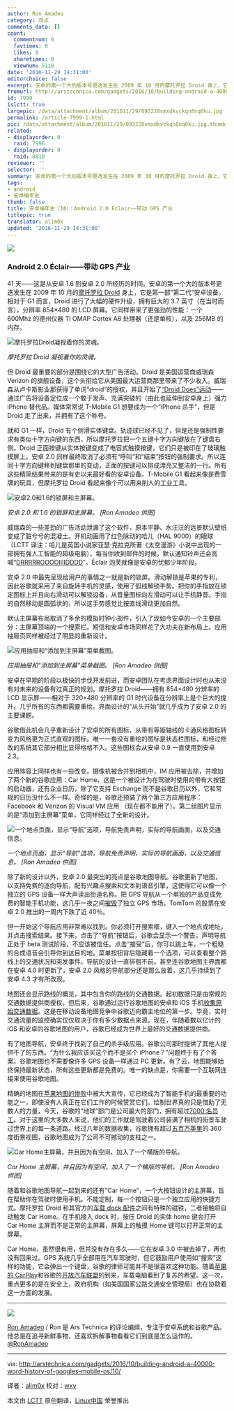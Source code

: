 ```yaml
---
author: Ron Amadeo
category: 观点
comments_data: []
count:
  commentnum: 0
  favtimes: 0
  likes: 0
  sharetimes: 0
  viewnum: 5110
date: '2016-11-29 14:31:00'
editorchoice: false
excerpt: 安卓的第一个大的版本号更迭发生在 2009 年 10 月的摩托罗拉 Droid 身上，它是第一部“第二代”安卓设备。
fromurl: http://arstechnica.com/gadgets/2016/10/building-android-a-40000-word-history-of-googles-mobile-os/10/
id: 7999
islctt: true
largepic: /data/attachment/album/201611/29/093228vmxdkvckqn8nq0ku.jpg
permalink: /article-7999-1.html
pic: /data/attachment/album/201611/29/093228vmxdkvckqn8nq0ku.jpg.thumb.jpg
related:
- displayorder: 0
  raid: 7996
- displayorder: 0
  raid: 8010
reviewer: ''
selector: ''
summary: 安卓的第一个大的版本号更迭发生在 2009 年 10 月的摩托罗拉 Droid 身上，它是第一部“第二代”安卓设备。
tags:
- android
- 安卓编年史
thumb: false
title: 安卓编年史（10）：Android 2.0 Éclair——带动 GPS 产业
titlepic: true
translator: alim0x
updated: '2016-11-29 14:31:00'
---
```


![](/data/attachment/album/201611/29/093228vmxdkvckqn8nq0ku.jpg)


### Android 2.0 Éclair——带动 GPS 产业







41 天——这是从安卓 1.6 到安卓 2.0 所经历的时间。安卓的第一个大的版本号更迭发生在 2009 年 10 月的[摩托罗拉 Droid](http://arstechnica.com/gadgets/2009/12/review-of-the-motorola-droid/) 身上，它是第一部“第二代”安卓设备。相对于 G1 而言，Droid 进行了大幅的硬件升级，拥有巨大的 3.7 英寸（在当时而言），分辨率 854×480 的 LCD 屏幕。它同样带来了更强劲的性能：一个 600Mhz 的德州仪器 TI OMAP Cortex A8 处理器（还是单核），以及 256MB 的内存。


![摩托罗拉Droid凝视着你的灵魂。](/data/attachment/album/201611/29/093539wzbmbpiazpy2bg5a.jpg)


*摩托罗拉 Droid 凝视着你的灵魂。*


但 Droid 最重要的部分是围绕它的大型广告活动。Droid 是美国运营商威瑞森 Verizon 的旗舰设备，这个头衔给它从美国最大运营商那里带来了不少收入。威瑞森从卢卡斯影业那获得了单词“droid”的授权，并且开始了[“Droid Does”运动](http://www.youtube.com/watch?v=e52TSXwj774)——通过广告将设备定位成一个敢于发声、充满突破的（由此也延伸到安卓身上）强力 iPhone 替代品。媒体常常说 T-Mobile G1 想要成为一个“iPhone 杀手”，但是 Droid 走了出来，并拥有了这个称号。


就和 G1 一样，Droid 有个侧滑实体键盘。轨迹球已经不见了，但是还是强制性要求有类似十字方向键的东西，所以摩托罗拉把一个五键十字方向键放在了键盘右侧。Droid 正面按键从实体按键变成了电容式触摸按键，它们只是被印在了玻璃触摸屏上。安卓 2.0 同样最终取消了必须有“呼叫”和“结束”按钮的强制要求。所以连同十字方向键移到键盘那里的变动，正面的按键可以排成漂亮又整洁的一行。所有这些精简结果带来的是有史以来最好看的安卓设备。T-Mobile G1 看起来像是费雪牌的玩具，但摩托罗拉 Droid 看起来像个可以用来削人的工业工具。


![安卓2.0和1.6的锁屏和主屏幕。](/data/attachment/album/201611/29/093541zrumqrjusrslsfss.png)


*安卓 2.0 和 1.6 的锁屏和主屏幕。 [Ron Amadeo 供图]*


威瑞森的一些差劲的广告活动泄漏了这个软件，原本平静、水汪汪的远景默认壁纸变成了脏兮兮的混凝土。开机动画用了红色脉动的哈儿（HAL 9000）的眼球（LCTT 译注：哈儿是英国小说家亚瑟·克拉克所著《太空漫游》小说中出现的一部拥有强人工智能的超级电脑），每当你收到邮件的时候，默认通知铃声还会高喊“[DRRRRROOOOIIIIDDDD](http://www.youtube.com/watch?v=UBL47tHrvMA)”。Éclair 泡芙就像是安卓的忧郁少年阶段。


安卓 2.0 中最先呈现给用户的事情之一就是新的锁屏。滑动解锁是苹果的专利，因此谷歌就采用了来自旋转手机的灵感，使用了弧线解锁手势。把你的手指放在锁定图标上并且向右滑动可以解锁设备，从音量图标向左滑动可以让手机静音。手指的自然移动是圆弧状的，所以这手势感觉比按直线滑动更加自然。


默认主屏幕布局取消了多余的模拟时钟小部件，引入了现如今安卓的一个主要部分：主屏幕顶端的一个搜索栏。短信和安卓市场同样花了大功夫在新布局上。应用抽屉页同样被经过了明显的重新设计。


![应用抽屉和“添加到主屏幕”菜单截图。](/data/attachment/album/201611/29/093543di3a4a6ioaivwi6f.png)


*应用抽屉和“添加到主屏幕”菜单截图。 [Ron Amadeo 供图]*


安卓在早期的阶段以极快的步伐开发前进，而安卓团队在考虑界面设计时也从来没有对未来的设备有过真正的规划。摩托罗拉 Droid——拥有 854×480 分辨率的 LCD 显示屏——相对于 320×480 分辨率的 G1 时代设备在分辨率上是个巨大的提升。几乎所有的东西都需要重绘。界面设计的“从头开始”就几乎成为了安卓 2.0 的主要课题。


谷歌借此机会几乎重新设计了安卓的所有图标，从带有等距轴线的卡通风格图标转变为风格更为正式直观的图标。唯一一套没有重绘的图标是状态栏图标，和经过修改的系统其它部分相比显得格格不入。这些图标会从安卓 0.9 一直使用到安卓 2.3。


应用阵容上同样也有一些改变。摄像机被合并到相机中，IM 应用被去除，并增加了两个新的谷歌应用：Car Home，这是一个被设计为在驾驶时使用的带有大按钮的启动器，还有企业日历，除了它支持 Exchange 而不是谷歌日历以外，它和常规的日历没什么不一样。奇怪的是，谷歌还预装了两个第三方应用程序：Facebook 和 Verizon 的 Visual VM 应用 （现在都不能用了）。第二组图片显示的是“添加到主屏幕”菜单，它同样经过了全新的设计。


![一个地点页面，显示“导航”选项，导航免责声明，实际的导航画面，以及交通信息。](/data/attachment/album/201611/29/093544liqizjcqqtc3n63n.png)


*一个地点页面，显示“导航”选项，导航免责声明，实际的导航画面，以及交通信息。 [Ron Amadeo 供图]*


除了新的设计以外，安卓 2.0 最突出的亮点是谷歌地图导航。谷歌更新了地图，以支持免费的逐向导航，配有兴趣点搜索和文本到语音引擎，这使得它可以像一个独立的 GPS 设备一样大声读出街道名称。把 GPS 导航从一个单独的产品变成免费的智能手机功能，这几乎一夜之间[摧毁](http://techcrunch.com/2009/10/28/googles-new-mobile-app-cuts-gps-nav-companies-at-the-knees/)了独立 GPS 市场。TomTom 的股票在安卓 2.0 推出的一周内下跌了近 40％。


但一开始这个导航应用非常难以找到。你必须打开搜索框，键入一个地点或地址，并点击搜索结果。接下来，点击了“导航”按钮后，谷歌会显示一个警告，声明导航正处于 beta 测试阶段，不应该被信任。点击“接受”后，你可以跳上车，一个粗糙的合成语音会引导你到达目的地。菜单按钮背后隐藏着一个选项，可以查看整个路线上的交通状况和突发事件。导航的设计一直徘徊不前。甚至连谷歌地图主界面都在安卓 4.0 时更新了，安卓 2.0 风格的导航部分还是那么放着，这几乎持续到了安卓 4.3 才有所改观。


地图还会显示路线的概览，其中包含你的路线的交通数据。起初数据只是由常规的交通数据提供商授权，但后来，谷歌通过运行谷歌地图的安卓和 iOS 手机[收集原始交通数据](http://googleblog.blogspot.com/2009/08/bright-side-of-sitting-in-traffic.html)。这是在移动设备地图竞争中谷歌迈向霸主地位的第一步。毕竟，实时交通流量的监控确实仅仅取决于你有多少数据点来源。现在，伴随着数以亿计的 iOS 和安卓的谷歌地图的用户，谷歌已经成为世界上最好的交通数据提供商。


有了地图导航，安卓终于找到了自己的杀手级应用。谷歌公司那时提供了其他人提供不了的东西。“为什么我应该买这个而不是买个 iPhone？”问题终于有了个答案。谷歌地图也不需要像许多 GPS 设备一样通过 PC 更新。有了云，地图能够始终保持最新状态，所有这些更新都是免费的。唯一的缺点是，你需要一个互联网连接来使用谷歌地图。


精确的地图在[苹果地图的惨败](http://arstechnica.com/apple/2012/09/apple-ceo-tim-cook-apologizes-for-ios-6-maps-promises-improvements/)中被大大宣传，它已经成为了智能手机的最重要的功能之一，即使没有人真正在它们工作的时候赞赏它们。绘制世界真的只是借助了无数人的力量，今天，谷歌的“地球”部门是公司最大的部门，拥有超过[7000 名员工](http://www.businessinsider.com/apple-has-7000-fewer-people-working-on-maps-than-google-2012-9)。对于这里的大多数人来说，他们的工作就是驾驶着公司装满了相机的街景车驶过世界上的每一条道路。经过八年的数据收集，谷歌拥有超过[五百万英里](https://developers.google.com/events/io/sessions/383278298)的 360 度街景视图，谷歌地图成为了公司不可撼动的支柱之一。


![Car Home主屏幕，并且因为有空间，加入了一个横版的导航。](/data/attachment/album/201611/29/093546uwksz2i6kskyokka.png)


*Car Home 主屏幕，并且因为有空间，加入了一个横版的导航。 [Ron Amadeo 供图]*


随着和谷歌地图导航一起到来的还有“Car Home”，一个大按钮设计的主屏幕，旨在帮助你在驾驶时使用手机。不能定制，每一个按钮只是一个独立应用的快捷方式。摩托罗拉 Droid 和其官方的[车载 dock 配件](http://www.amazon.com/Motorola-Generation-Vehicle-Charger-Packaging/dp/B002Y3BYQA)之间有特殊的磁铁，二者接触将自动触发 Car Home。在手机接入 dock 时，按压 Droid 的实体 home 键会打开 Car Home 主屏而不是正常的主屏幕，屏幕上的触摸 Home 键可以打开正常的主屏幕。


Car Home，虽然很有用，但并没有存在多久——它在安卓 3.0 中被去掉了，再也没有回来过。GPS 系统几乎全部用在汽车驾驶时，但它鼓励用户使用如“搜索”这样的功能，它会弹出一个键盘，谷歌的律师可能并不是很喜欢这种功能。随着[苹果的 CarPlay](http://arstechnica.com/apple/2014/03/ios-in-the-car-becomes-carplay-coming-to-select-dashboards-this-year/)和谷歌的[开放汽车联盟](http://arstechnica.com/information-technology/2014/01/open-automotive-alliance-aims-to-bring-android-inside-the-car/)的到来，车载电脑看到了复苏的希望。这一次，重点更多的是在安全上，政府机构（如美国国家公路交通安全管理局）也在协助着这一方面的发展。




---


![](/data/attachment/album/201611/29/093546cl2966qcbf9joz6l.jpg)


[Ron Amadeo](http://arstechnica.com/author/ronamadeo) / Ron 是 Ars Technica 的评论编缉，专注于安卓系统和谷歌产品。他总是在追寻新鲜事物，还喜欢拆解事物看看它们到底是怎么运作的。 [@RonAmadeo](https://twitter.com/RonAmadeo)




---


via: <http://arstechnica.com/gadgets/2016/10/building-android-a-40000-word-history-of-googles-mobile-os/10/>


译者：[alim0x](https://github.com/alim0x) 校对：[wxy](https://github.com/wxy)


本文由 [LCTT](https://github.com/LCTT/TranslateProject) 原创翻译，[Linux中国](http://linux.cn/) 荣誉推出